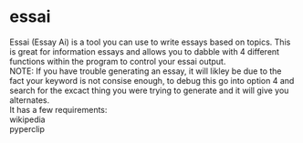 # essai
Essai (Essay Ai) is a tool you can use to write essays based on topics. This is great for information essays and allows you to dabble with 4 different functions within the program to control your essai output.<br>
NOTE: If you have trouble generating an essay, it will likley be due to the fact your keyword is not consise enough, to debug this go into option 4 and search for the excact thing you were trying to generate and it will give you alternates.<br>
It has a few requirements:<br>
wikipedia<br>
pyperclip<br>
